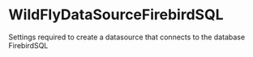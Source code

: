 # WildFlyDataSourceFirebirdSQL
Settings required to create a datasource that connects to the database FirebirdSQL
